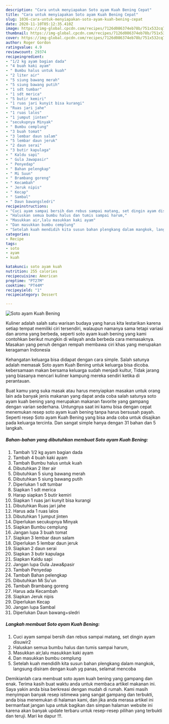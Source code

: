 ```yaml
---
description: "Cara untuk menyiapakan Soto ayam Kuah Bening Cepat"
title: "Cara untuk menyiapakan Soto ayam Kuah Bening Cepat"
slug: 1036-cara-untuk-menyiapakan-soto-ayam-kuah-bening-cepat
date: 2020-11-10T05:12:35.410Z
image: https://img-global.cpcdn.com/recipes/7126d086374eb78b/751x532cq70/soto-ayam-kuah-bening-foto-resep-utama.jpg
thumbnail: https://img-global.cpcdn.com/recipes/7126d086374eb78b/751x532cq70/soto-ayam-kuah-bening-foto-resep-utama.jpg
cover: https://img-global.cpcdn.com/recipes/7126d086374eb78b/751x532cq70/soto-ayam-kuah-bening-foto-resep-utama.jpg
author: Roger Gordon
ratingvalue: 4.9
reviewcount: 29374
recipeingredient:
- "1/2 kg ayam bagian dada"
- "4 buah kaki ayam"
- " Bumbu halus untuk kuah"
- "2 liter air"
- "5 siung bawang merah"
- "5 siung bawang putih"
- "1 sdt tumbar"
- "1 sdt merica"
- "5 butir kemiri"
- "1 ruas jari kunyit bisa kurangi"
- "Ruas jari jahe"
- "1 ruas lalos"
- "1 jumput jinten"
- "secukupnya Minyak"
- " Bumbu cemplung"
- "3 buah tomat"
- "3 lembar daun salam"
- "5 lembar daun jeruk"
- "2 daun serai"
- "3 butir kapulaga"
- " Kaldu sapi"
- " Gula Jawapasir"
- " Penyedap"
- " Bahan pelengkap"
- " Mi Suun"
- " Brambang goreng"
- " Kecambah"
- " Jeruk nipis"
- " Kecap"
- " Sambal"
- " Daun bawangsledri"
recipeinstructions:
- "Cuci ayam sampai bersih dan rebus sampai matang, set dingin ayam disuwir2"
- "Haluskan semua bumbu halus dan tumis sampai harum,"
- "Masukkan air,lalu masukkan kaki ayam"
- "Dan masukkan bumbu cemplung"
- "Setelah kuah mendidih kita susun bahan plengkang dalam mangkok, langsung disiram dengan kuah yg panas, selamat mencoba"
categories:
- Recipe
tags:
- soto
- ayam
- kuah

katakunci: soto ayam kuah 
nutrition: 255 calories
recipecuisine: American
preptime: "PT27M"
cooktime: "PT44M"
recipeyield: "1"
recipecategory: Dessert

---
```



![Soto ayam Kuah Bening](https://img-global.cpcdn.com/recipes/7126d086374eb78b/751x532cq70/soto-ayam-kuah-bening-foto-resep-utama.jpg)

Kuliner adalah salah satu warisan budaya yang harus kita lestarikan karena setiap tempat memiliki ciri tersendiri, walaupun namanya sama tetapi variasi dan aroma yang berbeda, seperti soto ayam kuah bening yang kami contohkan berikut mungkin di wilayah anda berbeda cara memasaknya. Masakan yang penuh dengan rempah membawa ciri khas yang merupakan keragaman Indonesia

Kehangatan keluarga bisa didapat dengan cara simple. Salah satunya adalah memasak Soto ayam Kuah Bening untuk keluarga bisa dicoba. kebersamaan makan bersama keluarga sudah menjadi kultur, Tidak jarang yang biasanya mencari kuliner kampung mereka sendiri ketika di perantauan.



Buat kamu yang suka masak atau harus menyiapkan masakan untuk orang lain ada banyak jenis makanan yang dapat anda coba salah satunya soto ayam kuah bening yang merupakan makanan favorite yang gampang dengan varian sederhana. Untungnya saat ini kamu bisa dengan cepat menemukan resep soto ayam kuah bening tanpa harus bersusah payah.
Seperti resep Soto ayam Kuah Bening yang bisa anda coba untuk disajikan pada keluarga tercinta. Dan sangat simple hanya dengan 31 bahan dan 5 langkah.


<!--inarticleads1-->

##### Bahan-bahan yang dibutuhkan membuat Soto ayam Kuah Bening:

1. Tambah 1/2 kg ayam bagian dada
1. Tambah 4 buah kaki ayam
1. Tambah  Bumbu halus untuk kuah
1. Dibutuhkan 2 liter air
1. Dibutuhkan 5 siung bawang merah
1. Dibutuhkan 5 siung bawang putih
1. Diperlukan 1 sdt tumbar
1. Siapkan 1 sdt merica
1. Harap siapkan 5 butir kemiri
1. Siapkan 1 ruas jari kunyit bisa kurangi
1. Dibutuhkan Ruas jari jahe
1. Harus ada 1 ruas lalos
1. Dibutuhkan 1 jumput jinten
1. Diperlukan secukupnya Minyak
1. Siapkan  Bumbu cemplung
1. Jangan lupa 3 buah tomat
1. Siapkan 3 lembar daun salam
1. Diperlukan 5 lembar daun jeruk
1. Siapkan 2 daun serai
1. Siapkan 3 butir kapulaga
1. Siapkan  Kaldu sapi
1. Jangan lupa  Gula Jawa&amp;pasir
1. Tambah  Penyedap
1. Tambah  Bahan pelengkap
1. Dibutuhkan  Mi Su&#39;un
1. Tambah  Brambang goreng
1. Harus ada  Kecambah
1. Siapkan  Jeruk nipis
1. Diperlukan  Kecap
1. Jangan lupa  Sambal
1. Diperlukan  Daun bawang+sledri




<!--inarticleads2-->

##### Langkah membuat  Soto ayam Kuah Bening:

1. Cuci ayam sampai bersih dan rebus sampai matang, set dingin ayam disuwir2
1. Haluskan semua bumbu halus dan tumis sampai harum,
1. Masukkan air,lalu masukkan kaki ayam
1. Dan masukkan bumbu cemplung
1. Setelah kuah mendidih kita susun bahan plengkang dalam mangkok, langsung disiram dengan kuah yg panas, selamat mencoba




Demikianlah cara membuat soto ayam kuah bening yang gampang dan enak. Terima kasih buat waktu anda untuk membaca artikel makanan ini. Saya yakin anda bisa berkreasi dengan mudah di rumah. Kami masih menyimpan banyak resep istimewa yang sangat gampang dan terbukti, anda bisa menemukan di halaman kami, dan jika anda merasa artikel ini bermanfaat jangan lupa untuk bagikan dan simpan halaman website ini karena akan banyak update terbaru untuk resep-resep pilihan yang terbukti dan teruji. Mari ke dapur !!!. 
